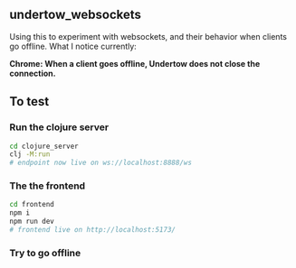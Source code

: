 ## undertow_websockets

Using this to experiment with websockets, and their behavior when clients go offline. What I notice currently: 

**Chrome: When a client goes offline, Undertow does not close the connection.**

## To test

### Run the clojure server

```bash
cd clojure_server
clj -M:run
# endpoint now live on ws://localhost:8888/ws
```

### The the frontend

```bash
cd frontend
npm i
npm run dev
# frontend live on http://localhost:5173/
```
### Try to go offline
